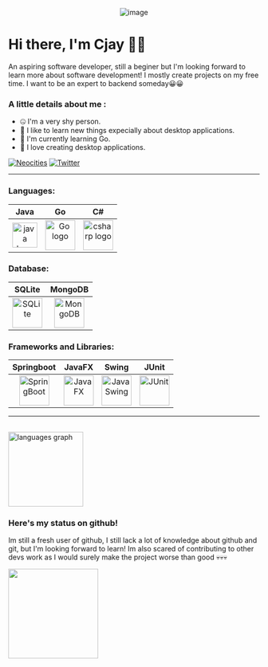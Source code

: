<p align="center">
  <img src="https://github.com/user-attachments/assets/e64d9dd0-daea-475d-91b6-8a914e3732df" alt="image">
</p>

# Hi there, I'm Cjay 👋👋
An aspiring software developer, still a beginer but I'm looking forward to learn more about software development!
I mostly create projects on my free time. I want to be an expert to backend someday😀😀

### A little details about me :
<ul >
  <li>🤐 I'm a very shy person.</li>
  <li>🧠 I like to learn new things expecially about desktop applications.</li>
  <li>🚀 I'm currently learning Go.</li>
  <li>🔨 I love creating desktop applications.</li>
</ul>

[![Neocities](https://img.shields.io/badge/Website-303045?style=for-the-badge&logo=Website&logoColor=white)](https://sarrygeez.neocities.org)
[![Twitter](https://img.shields.io/badge/Twitter-1DA1F2?style=for-the-badge&logo=X&logoColor=white)](https://x.com/CrotchHom)

<hr>

### Languages:
| Java         | Go               | C#           |
|:------------:|:---------------:|:-------------:|
| <img src="https://cdn.jsdelivr.net/gh/devicons/devicon/icons/java/java-original.svg" height="50" alt="java logo"  /> | <img src="https://cdn.jsdelivr.net/gh/devicons/devicon/icons/go/go-original-wordmark.svg" height="60" alt="Go logo"  /> | <img src="https://cdn.jsdelivr.net/gh/devicons/devicon/icons/csharp/csharp-original.svg" height="60" alt="csharp logo"  /> |

### Database:
| SQLite       | MongoDB   |
|:------------:|:---------:|
| <img src="https://cdn.jsdelivr.net/gh/devicons/devicon/icons/sqlite/sqlite-original-wordmark.svg" height="60" alt="SQLite"/> | <img src="https://cdn.jsdelivr.net/gh/devicons/devicon/icons/mongodb/mongodb-original-wordmark.svg" height="60" alt="MongoDB"/> |

### Frameworks and Libraries:
| Springboot | JavaFX| Swing | JUnit |
|:----------:|:-----:|:-----:|:-----:| 
| <img src="https://cdn.jsdelivr.net/gh/devicons/devicon/icons/spring/spring-original-wordmark.svg" height="60" alt="SpringBoot"/> | <img src="https://www.qfs.de/fileadmin/Webdata/logos-icons/JavaFX.png" height="60" alt="JavaFX"/> | <img src="https://cdn.jsdelivr.net/gh/devicons/devicon/icons/java/java-original-wordmark.svg" height="60" alt="Java Swing"/> | <img src="https://cdn.jsdelivr.net/gh/devicons/devicon/icons/junit/junit-original-wordmark.svg" height="60" alt="JUnit"/>

<hr>
</br>
<img src="https://github-readme-stats.vercel.app/api/top-langs?username=SarryGeezOwO&locale=en&hide_title=false&layout=compact&card_width=350&langs_count=10&theme=dark&hide_border=true&order=2" height="150" alt="languages graph"  />

### Here's my status on github!
<p>Im still a fresh user of github, I still lack a lot of knowledge about github and git, but I'm looking forward to learn! Im also scared of contributing to other devs work as I would surely make the project worse than good 💀💀💀</p>
<img height="180em"  src="https://github-readme-stats.vercel.app/api?username=SarryGeezOwO&show_icons=true&hide_border=true&&count_private=true&include_all_commits=true&theme=dark"/>


